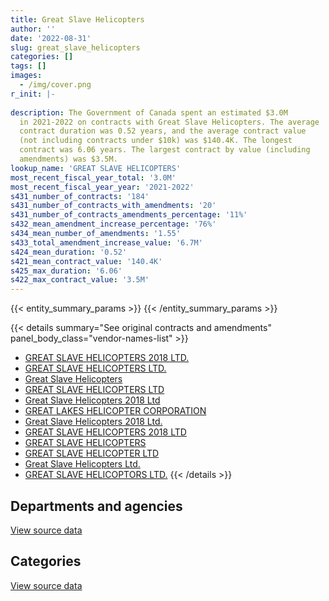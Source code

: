 ```yaml
---
title: Great Slave Helicopters
author: ''
date: '2022-08-31'
slug: great_slave_helicopters
categories: []
tags: []
images:
  - /img/cover.png
r_init: |-
  
description: The Government of Canada spent an estimated $3.0M
  in 2021-2022 on contracts with Great Slave Helicopters. The average
  contract duration was 0.52 years, and the average contract value
  (not including contracts under $10k) was $140.4K. The longest
  contract was 6.06 years. The largest contract by value (including
  amendments) was $3.5M.
lookup_name: 'GREAT SLAVE HELICOPTERS'
most_recent_fiscal_year_total: '3.0M'
most_recent_fiscal_year_year: '2021-2022'
s431_number_of_contracts: '184'
s431_number_of_contracts_with_amendments: '20'
s431_number_of_contracts_amendments_percentage: '11%'
s432_mean_amendment_increase_percentage: '76%'
s434_mean_number_of_amendments: '1.55'
s433_total_amendment_increase_value: '6.7M'
s424_mean_duration: '0.52'
s421_mean_contract_value: '140.4K'
s425_max_duration: '6.06'
s422_max_contract_value: '3.5M'
---
```


<script src="/rmarkdown-libs/htmlwidgets/htmlwidgets.js"></script>
<link href="/rmarkdown-libs/datatables-css/datatables-crosstalk.css" rel="stylesheet" />
<script src="/rmarkdown-libs/datatables-binding/datatables.js"></script>
<script src="/rmarkdown-libs/jquery/jquery-3.6.0.min.js"></script>
<link href="/rmarkdown-libs/dt-core-bootstrap/css/dataTables.bootstrap.min.css" rel="stylesheet" />
<link href="/rmarkdown-libs/dt-core-bootstrap/css/dataTables.bootstrap.extra.css" rel="stylesheet" />
<script src="/rmarkdown-libs/dt-core-bootstrap/js/jquery.dataTables.min.js"></script>
<script src="/rmarkdown-libs/dt-core-bootstrap/js/dataTables.bootstrap.min.js"></script>
<link href="/rmarkdown-libs/crosstalk/css/crosstalk.min.css" rel="stylesheet" />
<script src="/rmarkdown-libs/crosstalk/js/crosstalk.min.js"></script>
<script src="/rmarkdown-libs/htmlwidgets/htmlwidgets.js"></script>
<link href="/rmarkdown-libs/datatables-css/datatables-crosstalk.css" rel="stylesheet" />
<script src="/rmarkdown-libs/datatables-binding/datatables.js"></script>
<script src="/rmarkdown-libs/jquery/jquery-3.6.0.min.js"></script>
<link href="/rmarkdown-libs/dt-core-bootstrap/css/dataTables.bootstrap.min.css" rel="stylesheet" />
<link href="/rmarkdown-libs/dt-core-bootstrap/css/dataTables.bootstrap.extra.css" rel="stylesheet" />
<script src="/rmarkdown-libs/dt-core-bootstrap/js/jquery.dataTables.min.js"></script>
<script src="/rmarkdown-libs/dt-core-bootstrap/js/dataTables.bootstrap.min.js"></script>
<link href="/rmarkdown-libs/crosstalk/css/crosstalk.min.css" rel="stylesheet" />
<script src="/rmarkdown-libs/crosstalk/js/crosstalk.min.js"></script>

{{< entity_summary_params >}}
{{< /entity_summary_params >}}

{{< details summary="See original contracts and amendments" panel_body_class="vendor-names-list" >}}
- [GREAT SLAVE HELICOPTERS 2018 LTD.](https://search.open.canada.ca/en/ct/?sort=contract_value_f%20desc&page=1&search_text=%22GREAT%20SLAVE%20HELICOPTERS%202018%20LTD.%22)
- [GREAT SLAVE HELICOPTERS LTD.](https://search.open.canada.ca/en/ct/?sort=contract_value_f%20desc&page=1&search_text=%22GREAT%20SLAVE%20HELICOPTERS%20LTD.%22)
- [Great Slave Helicopters](https://search.open.canada.ca/en/ct/?sort=contract_value_f%20desc&page=1&search_text=%22Great%20Slave%20Helicopters%22)
- [GREAT SLAVE HELICOPTERS LTD](https://search.open.canada.ca/en/ct/?sort=contract_value_f%20desc&page=1&search_text=%22GREAT%20SLAVE%20HELICOPTERS%20LTD%22)
- [Great Slave Helicopters 2018 Ltd](https://search.open.canada.ca/en/ct/?sort=contract_value_f%20desc&page=1&search_text=%22Great%20Slave%20Helicopters%202018%20Ltd%22)
- [GREAT LAKES HELICOPTER CORPORATION](https://search.open.canada.ca/en/ct/?sort=contract_value_f%20desc&page=1&search_text=%22GREAT%20LAKES%20HELICOPTER%20CORPORATION%22)
- [Great Slave Helicopters 2018 Ltd.](https://search.open.canada.ca/en/ct/?sort=contract_value_f%20desc&page=1&search_text=%22Great%20Slave%20Helicopters%202018%20Ltd.%22)
- [GREAT SLAVE HELICOPTERS 2018 LTD](https://search.open.canada.ca/en/ct/?sort=contract_value_f%20desc&page=1&search_text=%22GREAT%20SLAVE%20HELICOPTERS%202018%20LTD%22)
- [GREAT SLAVE HELICOPTERS](https://search.open.canada.ca/en/ct/?sort=contract_value_f%20desc&page=1&search_text=%22GREAT%20SLAVE%20HELICOPTERS%22)
- [GREAT SLAVE HELICOPTER LTD](https://search.open.canada.ca/en/ct/?sort=contract_value_f%20desc&page=1&search_text=%22GREAT%20SLAVE%20HELICOPTER%20LTD%22)
- [Great Slave Helicopters Ltd.](https://search.open.canada.ca/en/ct/?sort=contract_value_f%20desc&page=1&search_text=%22Great%20Slave%20Helicopters%20Ltd.%22)
- [GREAT SLAVE HELICOPTORS LTD.](https://search.open.canada.ca/en/ct/?sort=contract_value_f%20desc&page=1&search_text=%22GREAT%20SLAVE%20HELICOPTORS%20LTD.%22)
{{< /details >}}

## Departments and agencies

<div id="htmlwidget-1" style="width:100%;height:auto;" class="datatables html-widget"></div>
<script type="application/json" data-for="htmlwidget-1">{"x":{"style":"bootstrap","filter":"none","vertical":false,"data":[["<a href=\"/departments/aandc-aadnc/\">Crown-Indigenous Relations and Northern Affairs Canada<\/a>","<a href=\"/departments/dfo-mpo/\">Fisheries and Oceans Canada<\/a>","<a href=\"/departments/dnd-mdn/\">National Defence<\/a>","<a href=\"/departments/ec/\">Environment and Climate Change Canada<\/a>","<a href=\"/departments/nrcan-rncan/\">Natural Resources Canada<\/a>","<a href=\"/departments/pc/\">Parks Canada<\/a>","<a href=\"/departments/rcmp-grc/\">Royal Canadian Mounted Police<\/a>"],[null,180716.34,null,14855.4,3569684.66,126424.76,7129.82],[null,120595.24,null,514039.54,3199966.73,371705.16,25073.48],[null,201605,null,554708.91,1273290.5,234796.92,null],[55756,14200.2,219700.95,809398.66,1835127.4,113444.1,null]],"container":"<table class=\"table table-striped table-hover row-border order-column display\">\n  <thead>\n    <tr>\n      <th>Department<\/th>\n      <th>2018-2019<\/th>\n      <th>2019-2020<\/th>\n      <th>2020-2021<\/th>\n      <th>2021-2022<\/th>\n    <\/tr>\n  <\/thead>\n<\/table>","options":{"order":[[4,"desc"]],"pageLength":10,"autoWidth":true,"columnDefs":[{"targets":1,"render":"function(data, type, row, meta) {\n    return type !== 'display' ? data : DTWidget.formatCurrency(data, \"$\", 2, 3, \",\", \".\", true, null);\n  }"},{"targets":2,"render":"function(data, type, row, meta) {\n    return type !== 'display' ? data : DTWidget.formatCurrency(data, \"$\", 2, 3, \",\", \".\", true, null);\n  }"},{"targets":3,"render":"function(data, type, row, meta) {\n    return type !== 'display' ? data : DTWidget.formatCurrency(data, \"$\", 2, 3, \",\", \".\", true, null);\n  }"},{"targets":4,"render":"function(data, type, row, meta) {\n    return type !== 'display' ? data : DTWidget.formatCurrency(data, \"$\", 2, 3, \",\", \".\", true, null);\n  }"},{"width":"16%","targets":[1,2,3,4]},{"className":"dt-right","targets":[1,2,3,4]}],"orderClasses":false}},"evals":["options.columnDefs.0.render","options.columnDefs.1.render","options.columnDefs.2.render","options.columnDefs.3.render"],"jsHooks":[]}</script>
<p class="text-right">
<a href="https://github.com/GoC-Spending/contracts-data/tree/main/data/out/vendors/great_slave_helicopters/summary_by_fiscal_year_by_department.csv" class="source-data-link btn btn-link">View source data</a>
</p>

## Categories

<div id="htmlwidget-2" style="width:100%;height:auto;" class="datatables html-widget"></div>
<script type="application/json" data-for="htmlwidget-2">{"x":{"style":"bootstrap","filter":"none","vertical":false,"data":[["<a href=\"/categories/other/\">(Other)<\/a>","<a href=\"/categories/facilities_and_construction/\">Facilities and construction<\/a>","<a href=\"/categories/professional_services/\">Professional services<\/a>","<a href=\"/categories/transportation_and_logistics/\">Transportation and logistics<\/a>","<a href=\"/categories/travel/\">Travel<\/a>"],[null,1182.31,null,3739293.93,158334.75],[null,61817.69,null,4073373.42,96189.04],[null,null,114417.44,2054069.53,95914.36],[219700.95,null,112466.15,2645504,69956.2]],"container":"<table class=\"table table-striped table-hover row-border order-column display\">\n  <thead>\n    <tr>\n      <th>Category<\/th>\n      <th>2018-2019<\/th>\n      <th>2019-2020<\/th>\n      <th>2020-2021<\/th>\n      <th>2021-2022<\/th>\n    <\/tr>\n  <\/thead>\n<\/table>","options":{"order":[[4,"desc"]],"dom":"t","pageLength":30,"autoWidth":true,"columnDefs":[{"targets":1,"render":"function(data, type, row, meta) {\n    return type !== 'display' ? data : DTWidget.formatCurrency(data, \"$\", 2, 3, \",\", \".\", true, null);\n  }"},{"targets":2,"render":"function(data, type, row, meta) {\n    return type !== 'display' ? data : DTWidget.formatCurrency(data, \"$\", 2, 3, \",\", \".\", true, null);\n  }"},{"targets":3,"render":"function(data, type, row, meta) {\n    return type !== 'display' ? data : DTWidget.formatCurrency(data, \"$\", 2, 3, \",\", \".\", true, null);\n  }"},{"targets":4,"render":"function(data, type, row, meta) {\n    return type !== 'display' ? data : DTWidget.formatCurrency(data, \"$\", 2, 3, \",\", \".\", true, null);\n  }"},{"width":"16%","targets":[1,2,3,4]},{"className":"dt-right","targets":[1,2,3,4]}],"orderClasses":false,"lengthMenu":[10,25,30,50,100]}},"evals":["options.columnDefs.0.render","options.columnDefs.1.render","options.columnDefs.2.render","options.columnDefs.3.render"],"jsHooks":[]}</script>
<p class="text-right">
<a href="https://github.com/GoC-Spending/contracts-data/tree/main/data/out/vendors/great_slave_helicopters/summary_by_fiscal_year_by_category.csv" class="source-data-link btn btn-link">View source data</a>
</p>
